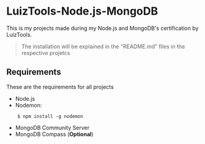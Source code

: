 # LuizTools-Node.js-MongoDB
This is my projects made during my Node.js and MongoDB's certification by LuizTools.

> The installation will be explained in the "README.md" files in the respective projetcs

## Requirements
These are the requirements for all projects
- Node.js
- Nodemon:
```
    $ npm install -g nodemon
```
- MongoDB Community Server
- MongoDB Compass (**Optional**)
